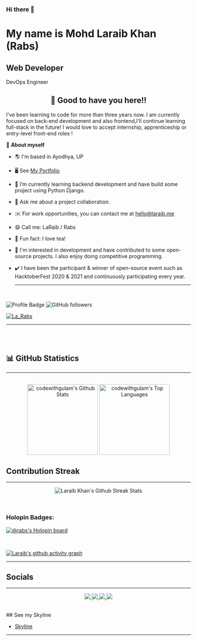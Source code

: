 <!--ABOUT ME CODE-->

<!-- WAKING HAND WITH GOOD TO HAVE YOU TEXT-->

### Hi there 👋 <br />
<h1>My name is Mohd Laraib Khan (Rabs)</h1>
<h2>Web Developer</h2><span> DevOps Engineer</span>
<h2 align=center>👋 Good to have you here!!</h2>

I've been learning to code for more than three years now. I am currently focused on back-end development and also frontend,I'll continue learning full-stack in the future!
I would love to accept internship, apprenticeship or entry-level front-end roles !

🌱 **About myself**<br>

- 🌎 I'm based in Ayodhya, UP
- 🖥️ See [My Portfolio](codewithgulam.github.io)
- 🌱 I’m currently learning backend development and have build some project using Python Django.
- 💬 Ask me about a project collaboration.
- ✉️ For work opportunities, you can contact me at [hello@laraib.me](mailto:visitlaraib@gmail.com)
- 😄 Call me: LaRaib / Rabs
- 🍩 Fun fact: I love tea!
- 👯 I'm interested in development and have contributed to some open-source projects. I also enjoy doing competitive programming.
- ✔️ I have been the participant & winner of open-source event such as HacktoberFest 2020 & 2021 and continuously participating every year.
  <hr>
  
  <br>
  
<!--  PROFILES VIEWS

🌱 **Profile Views**&nbsp;&nbsp;&nbsp;&nbsp;&nbsp;&nbsp;&nbsp;
![visitors](https://profile-counter.glitch.me/codewithgulam/count.svg?align=center)

 -->
 
<!-- badges -->
![Profile Badge](https://komarev.com/ghpvc/?username=codewithgulam)
![GitHub followers](https://img.shields.io/github/followers/codewithgulam?label=Follow&style=social)
<!-- 
[![Years Badge](https://badges.pufler.dev/years/codewithgulam)](https://badges.pufler.dev/years/codewithgulam)
[![Repos Badge](https://badges.pufler.dev/repos/codewithgulam)](https://badges.pufler.dev/repos/codewithgulam)  -->

<p align="left"> <a href="https://twitter.com/La_Rabs" target="blank"><img src="https://img.shields.io/twitter/follow/La_Rabs?logo=twitter&style=for-the-badge" alt="La_Rabs" /></a> </p>
<hr>
<br><br>

## &#128202; GitHub Statistics
  <hr>
  <br/>
  <div align="center"
    <a href="https://github.com/codewithgulam/github-readme-stats">
      <img alt="codewithgulam's Github Stats" src="https://denvercoder1-github-readme-stats.vercel.app/api/?username=codewithgulam&show_icons=true&count_private=true&theme=react&hide_border=true&bg_color=1F222E&title_color=F85D7F&icon_color=F8D866" height="192px"/>
    </a>
    <a href="https://github.com/codewithgulam/github-readme-stats">
      <img alt="codewithgulam's Top Languages" src="https://github-readme-stats.vercel.app/api/top-langs/?username=codewithgulam&langs_count=8&layout=compact&theme=react&hide_border=true&bg_color=1F222E&title_color=F85D7F&icon_color=F8D866&hide=Jupyter%20Notebook" height="192px"/>     </a>
      </div>
    
    


 ## Contribution Streak
<hr>

<p align="center">
    <img alt="Laraib Khan's Github Streak Stats" src="http://github-readme-streak-stats.herokuapp.com/?user=codewithlaraib&theme=dark" />
    
</p>
<br>

 ### Holopin Badges:
[![@rabs's Holopin board](https://holopin.me/rabs)](https://holopin.io/@rabs)

<br>

[![Laraib's github activity graph](https://activity-graph.herokuapp.com/graph?username=codewithgulam&theme=react-dark)](https://github.com/ashutosh00710/github-readme-activity-graph)

<hr>




## Socials
<hr>

<p align="center">
    <a href="https://www.linkedin.com/in/laraib-khan-5926101a4/">
      <img src="https://img.shields.io/badge/Rabs_-0077B5?style=for-the-badge&logo=linkedin&logoColor=white" />
    </a>
    <a href="https://instagram.com/la_rabs_">
      <img src="https://img.shields.io/badge/La_rabs_-E4405F?style=for-the-badge&logo=Instagram&logoColor=white" />
    </a>
    <a href="https://twitter.com/La_Rabs">
      <img src="https://img.shields.io/badge/La-Raib-1DA1F2?style=for-the-badge&logo=twitter&logoColor=white" />
    </a>
    <a href="https://www.facebook.com/mohdlaraibkhan.mlk/">
      <img src="https://img.shields.io/badge/Rabs-1DA1F2?style=for-the-badge&logo=facebook&logoColor=white" />
    </a>
  
</p>
<br />
 ## See my Skyline 

- [Skyline](https://skyline.github.com/codewithgulam/2021)
<hr>
<br><br> 

